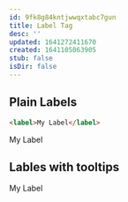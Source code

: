 ```yaml
---
id: 9fk8g84kntjwwqxtabc7gun
title: Label Tag
desc: ''
updated: 1641272411670
created: 1641105063905
stub: false
isDir: false
---
```



## Plain Labels

```html
<label>My Label</label>
```

<label>My Label</label>

## Lables with tooltips

<label title="See, this is the tooltip. :)">My Label</label>
